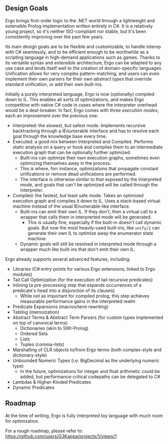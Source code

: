 ## Design Goals
Ergo brings first-order logic to the .NET world through a lightweight and extensible Prolog implementation written entirely in C#. It is a relatively young project, so it's neither ISO-compliant nor stable, but it's been consistently improving over the past few years. 

Its main design goals are to be flexible and customizable, to handle interop with C# seamlessly, and to be efficient enough to be worthwhile as a scripting language in high-demand applications such as games.
Thanks to its versatile syntax and extensible architecture, Ergo can be adapted to any use case and lends itself well to the creation of domain-specific languages. 
Unification allows for very complex pattern-matching, and users can even implement their own parsers for their own *abstract types* that override standard unification, or add their own built-ins.

Initially a purely interpreted language, Ergo is now (optionally) compiled down to IL. This enables all sorts of optimizations, and makes Ergo competitive with native C# code in cases where the interpreter overhead would be a deal-breaker.
In fact, Ergo comes with three _execution modes_, each an improvement over the previous one:
- Interpreted: the slowest, but safest mode. Implements recursive backtracking through a IEnumerable interface and has to resolve each goal through the knowledge base every time.
- Executed: a good mix between Interpreted and Compiled. Performs static analysis on a query or hook and compiles them to an intermediate execution graph that can be optionally further optimized.
  - Built-ins can optimize their own execution graphs, sometimes even optimizing themselves away in the process.
  - This is where, forr instance, optimizations that propagate constant unifications or remove dead unifications are performed.
  - The interface is otherwise similar to that exposed by the Interpreted mode, and goals that can't be optimized will be called through the interpreter.
- Compiled: the fastest, but least safe mode. Takes an optimized execution graph and compiles it down to IL. Uses a stack-based virtual machine instead of the usual IEnumerable-like interface.
  - Built-ins can emit their own IL. If they don't, then a virtual call to a wrapper that calls them in interprerted mode will be generated.
    - This is usually fine, especially if the built-in doesn't call dynamic goals. But now the most heavily-used built-ins, like `unify/2` can generate their own IL to optimize away the enumerator state machine.
  - Dynamic goals will still be resolved in interpreted mode through a wrapper much like built-ins that don't emit their own IL.


Ergo already supports several advanced features, including:

- Libraries (C# entry points for various Ergo extensions; linked to Ergo modules)
- Tail Call Optimization (for the execution of tail recursive predicates)
- Inlining (a pre-processing step that expands occurrences of a predicate's head into a disjunction of its clauses)
  - While not as important for compiled prolog, this step achieves measurable performance gains in the interpreted realm
- Predicate Expansions (macros/term rewriting)
- Tabling (memoization)
- Abstract Terms & Abstract Term Parsers (for custom types implemented on top of canonical terms)
    - Dictionaries (akin to SWI-Prolog)
    - Ordered Sets
    - Lists
    - Tuples (comma-lists)
- Marshalling of CLR objects to/from Ergo terms (both complex-style and dictionary-style)
- Unbounded Numeric Types (i.e. BigDecimal as the underlying numeric type)
    - In the future, optimizations for integer and float arithmetic could be added, but performance-critical codepaths can be delegated to C#
- Lambdas & Higher-Kinded Predicates 
- Dynamic Predicates

## Roadmap
At the time of writing, Ergo is fully interpreted toy language with much room for optimization. 

For a rough roadmap, please refer to: https://github.com/users/G3Kappa/projects/1/views/1

